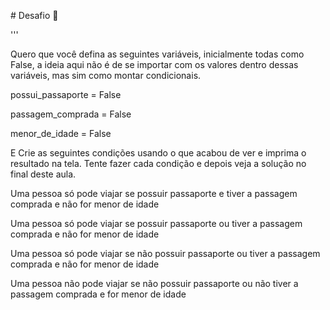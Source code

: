 ​# Desafio 🥇

'''

Quero que você defina as seguintes variáveis, inicialmente todas como False, a ideia aqui não é de se importar com os valores dentro dessas variáveis, mas sim como montar condicionais.

possui_passaporte = False

passagem_comprada = False

menor_de_idade = False

E Crie as seguintes condições usando o que acabou de ver e imprima o resultado na tela. Tente fazer cada condição e depois veja a solução no final deste aula.

Uma pessoa só pode viajar se possuir  passaporte e tiver a passagem comprada e não for menor de idade

Uma pessoa só pode viajar se possuir passaporte ou tiver a passagem comprada e não for menor de idade

Uma pessoa só pode viajar se não possuir passaporte ou tiver a passagem comprada e não for menor de idade

Uma pessoa não pode viajar se não possuir passaporte ou não tiver a passagem comprada e for menor de idade